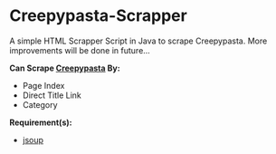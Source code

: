 # Creepypasta-Scrapper
A simple HTML Scrapper Script in Java to scrape Creepypasta.
More improvements will be done in future...

**Can Scrape [Creepypasta](https://www.creepypasta.com/) By:**
- Page Index
- Direct Title Link
- Category

**Requirement(s):**
- [jsoup](https://github.com/jhy/jsoup)
